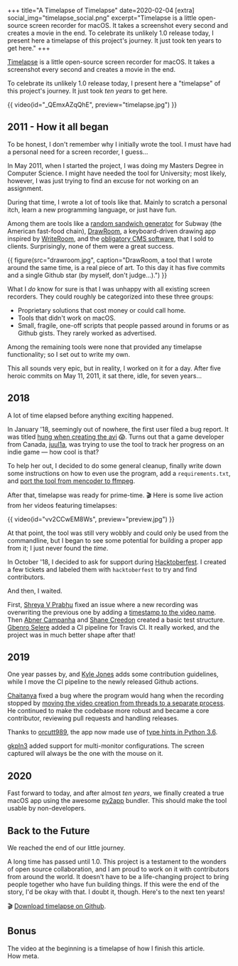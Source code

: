 +++
title="A Timelapse of Timelapse"
date=2020-02-04
[extra]
social_img="timelapse_social.png"
excerpt="Timelapse is a little open-source screen recorder for macOS. It takes a screenshot every second and creates a movie in the end. To celebrate its unlikely 1.0 release today, I present here a timelapse of this project's journey. It just took ten years to get here."
+++

[Timelapse](https://github.com/mre/timelapse) is a little open-source screen
recorder for macOS. It takes a screenshot every second and creates a movie in
the end.

To celebrate its unlikely 1.0 release today, I present here a "timelapse" of
this project's journey. It just took _ten years_ to get here.

{{ video(id="_QEmxAZqQhE", preview="timelapse.jpg") }}

## 2011 - How it all began

To be honest, I don't remember why I initially wrote the tool. I must have had a
personal need for a screen recorder, I guess...

In May 2011, when I started the project, I was doing my Masters Degree in
Computer Science. I might have needed the tool for University; most likely,
however, I was just trying to find an excuse for not working on an assignment.

During that time, I wrote a lot of tools like that. Mainly to scratch a personal
itch, learn a new programming language, or just have fun.

Among them are tools like a [random sandwich
generator](https://github.com/mre/ihatesubways) for Subway (the American
fast-food chain), [DrawRoom](https://github.com/mre/DrawRoom), a keyboard-driven
drawing app inspired by
[WriteRoom](http://www.hogbaysoftware.com/products/writeroom), and the
[obligatory CMS software](https://github.com/mre/Creamy), that I sold to
clients. Surprisingly, none of them were a great success.

{{ figure(src="drawroom.jpg", caption="DrawRoom, a tool that I wrote around the same time, is a real piece of art. To this day it has five commits and a single Github star (by myself, don't judge...).") }}

What I _do_ know for sure is that I was unhappy with all existing screen
recorders. They could roughly be categorized into these three groups:

- Proprietary solutions that cost money or could call home.
- Tools that didn't work on macOS.
- Small, fragile, one-off scripts that people passed around in forums or as
  Github gists. They rarely worked as advertised.

Among the remaining tools were none that provided any timelapse functionality;
so I set out to write my own.

This all sounds very epic, but in reality, I worked on it for a day. After five
heroic commits on May 11, 2011, it sat there, idle, for seven years...

## 2018

A lot of time elapsed before anything exciting happened.

In January '18, seemingly out of nowhere, the first user filed a bug report. It
was titled [hung when creating the
avi](https://github.com/mre/timelapse/issues/1) 😱. Turns out that a game
developer from Canada,
[juul1a](https://www.youtube.com/channel/UCs2DJ9xpGic1pQkWNMwAUHw), was trying
to use the tool to track her progress on an indie game &mdash; how cool is that?

To help her out, I decided to do some general cleanup, finally write down some
instructions on how to even use the program, add a `requirements.txt`, and [port
the tool from mencoder to
ffmpeg](https://github.com/mre/timelapse/commit/0b43515037670604143bf3b3eb06061ecfbbe108).

After that, timelapse was ready for prime-time. 🎬 Here is some live action from
her videos featuring timelapses:

{{ video(id="vv2CCwEM8Ws", preview="preview.jpg") }}

At that point, the tool was still very wobbly and could only be used from the
commandline, but I began to see some potential for building a proper app from
it; I just never found the _time_.

In October '18, I decided to ask for support during
[Hacktoberfest](https://hacktoberfest.digitalocean.com/details/). I created a few
tickets and labeled them with `hacktoberfest` to try and find contributors.

And then, I waited.

First, [Shreya V Prabhu](https://github.com/ShreyaPrabhu) fixed an issue where a
new recording was overwriting the previous one by adding a [timestamp to the
video name](https://github.com/mre/timelapse/pull/3). Then [Abner
Campanha](https://github.com/abnerpc) and [Shane
Creedon](https://github.com/ShaneCreedon) created a basic test structure.
[Gbenro Selere](https://github.com/seleregb) added a CI pipeline for Travis CI.
It really worked, and the project was in much better shape after that!

## 2019

One year passes by, and [Kyle Jones](https://github.com/Kerl1310) adds some
contribution guidelines, while I move the CI pipeline to the newly released
Github actions.

[Chaitanya](https://github.com/cmangla) fixed a bug where the program would hang when
the recording stopped by [moving the video creation from threads to a separate
process](https://github.com/mre/timelapse/pull/24). He continued to make the
codebase more robust and became a core contributor, reviewing pull requests and
handling releases.

Thanks to [orcutt989](https://github.com/orcutt989), the app now made use of
[type hints in Python 3.6](https://github.com/mre/timelapse/pull/33).

[gkpln3](https://github.com/gkpln3) added support for multi-monitor
configurations. The screen captured will always be the one with the mouse on it.

## 2020

Fast forward to today, and after almost _ten years_, we finally created a true
macOS app using the awesome [py2app](https://github.com/ronaldoussoren/py2app)
bundler. This should make the tool usable by non-developers.

## Back to the Future

We reached the end of our little journey.

A long time has passed until 1.0. This project is a testament to the wonders of
open source collaboration, and I am proud to work on it with contributors from
around the world. It doesn't have to be a life-changing project to bring people
together who have fun building things. If this were the end of the story, I'd be
okay with that. I doubt it, though. Here's to the next ten years!

🎬 [Download timelapse on Github](https://github.com/mre/timelapse).

## Bonus

The video at the beginning is a timelapse of how I finish this article.  
How meta.
